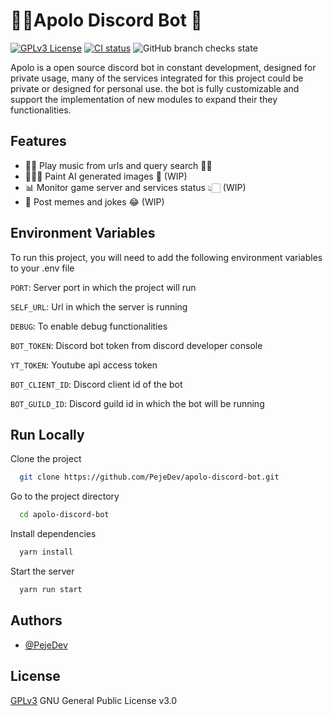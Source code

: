 # 👩‍🎤Apolo Discord Bot 🤖

[![GPLv3 License](https://img.shields.io/badge/License-GPL%20v3-yellow.svg)](https://opensource.org/licenses/)
[![CI status](https://img.shields.io/github/workflow/status/PejeDev/apolo-discord-bot/CD)](https://github.com/PejeDev/apolo-discord-bot/actions/workflows/ci.yml)
![GitHub branch checks state](https://img.shields.io/github/checks-status/PejeDev/apolo-discord-bot/main)

Apolo is a open source discord bot in constant development, designed for private usage, many of the services integrated for this project could be private or designed for personal use. the bot is fully customizable and support the implementation of new modules to expand their they functionalities.

## Features

- 👩‍🎤 Play music from urls and query search 🤘🏻
- 👩🏻‍🎨 Paint AI generated images 🤖 (WIP)
- 📊 Monitor game server and services status 👆🏻 (WIP)
- 🤡 Post memes and jokes 😂 (WIP)

## Environment Variables

To run this project, you will need to add the following environment variables to your .env file

`PORT`: Server port in which the project will run

`SELF_URL`: Url in which the server is running

`DEBUG`: To enable debug functionalities

`BOT_TOKEN`: Discord bot token from discord developer console

`YT_TOKEN`: Youtube api access token

`BOT_CLIENT_ID`: Discord client id of the bot

`BOT_GUILD_ID`: Discord guild id in which the bot will be running

## Run Locally

Clone the project

```bash
  git clone https://github.com/PejeDev/apolo-discord-bot.git
```

Go to the project directory

```bash
  cd apolo-discord-bot
```

Install dependencies

```bash
  yarn install
```

Start the server

```bash
  yarn run start
```

## Authors

- [@PejeDev](https://github.com/PejeDev)

## License

[GPLv3](https://choosealicense.com/licenses/gpl-3.0/) GNU General Public License v3.0
